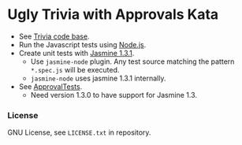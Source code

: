 # Ugly Trivia with Approvals Kata #

* See [Trivia code base](https://github.com/caradojo/trivia).
* Run the Javascript tests using [Node.js](https://nodejs.org/en/).
* Create unit tests with [Jasmine 1.3.1](https://jasmine.github.io/1.3/introduction).
    * Use `jasmine-node` plugin. Any test source matching the pattern `*.spec.js` will be executed.
    * `jasmine-node` uses jasmine 1.3.1 internally.
* See [ApprovalTests](https://github.com/approvals/Approvals.NodeJS).
    * Need version 1.3.0 to have support for Jasmine 1.3.

### License ###
GNU License, see `LICENSE.txt` in repository.